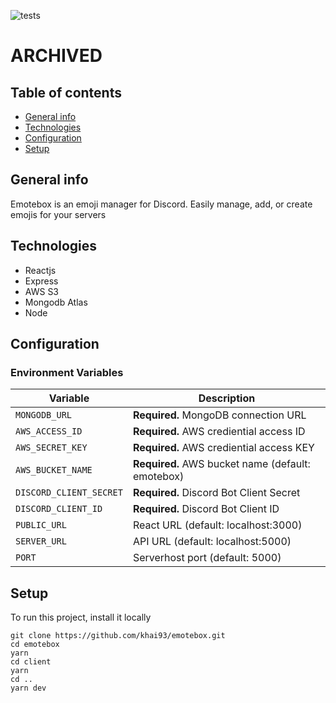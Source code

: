 ![tests](https://github.com/khai93/emotebox/workflows/test/badge.svg)

# ARCHIVED 

## Table of contents
* [General info](#general-info)
* [Technologies](#technologies)
* [Configuration](#configuration)
* [Setup](#setup)

## General info
Emotebox is an emoji manager for Discord. Easily manage, add, or create emojis for your servers

## Technologies
* Reactjs
* Express
* AWS S3
* Mongodb Atlas
* Node

## Configuration

### Environment Variables
| Variable                | Description                                                       |
| ----------------------- | ----------------------------------------------------------------- |
| `MONGODB_URL`           | **Required.** MongoDB connection URL                              |
| `AWS_ACCESS_ID`         | **Required.** AWS crediential access ID                           |
| `AWS_SECRET_KEY`        | **Required.** AWS crediential access KEY                          |
| `AWS_BUCKET_NAME`       | **Required.** AWS bucket name (default: emotebox)                 |
| `DISCORD_CLIENT_SECRET` | **Required.** Discord Bot Client Secret                           |
| `DISCORD_CLIENT_ID`     | **Required.** Discord Bot Client ID                               |
| `PUBLIC_URL`            |  React URL (default: localhost:3000) |
| `SERVER_URL`              |  API URL (default: localhost:5000)   |
| `PORT`                  | Serverhost port (default: 5000)                                   |

## Setup
To run this project, install it locally
```
git clone https://github.com/khai93/emotebox.git
cd emotebox
yarn
cd client
yarn
cd ..
yarn dev
```
